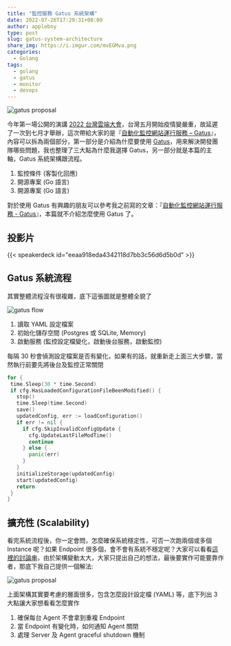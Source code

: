 ```yaml
---
title: "監控服務 Gatus 系統架構"
date: 2022-07-26T17:29:31+08:00
author: appleboy
type: post
slug: gatus-system-architecture
share_img: https://i.imgur.com/mvEGMva.png
categories:
  - Golang
tags:
  - golang
  - gatus
  - monitor
  - devops
---
```


![gatus proposal](https://i.imgur.com/mvEGMva.png)

今年第一場公開的演講 [2022 台灣雲端大會][1]，台灣五月開始疫情變嚴重，故延遲了一次到七月才舉辦，這次帶給大家的是『[自動化監控網站運行服務 – Gatus][2]』，內容可以拆為兩個部分，第一部分是介紹為什麼要使用 [Gatus][3]，用來解決開發團隊哪些問題，我也整理了三大點為什麼我選擇 Gatus，另一部分就是本篇的主軸，Gatus 系統架構跟流程。

1. 監控條件 (客製化回應)
2. 開源專案 (Go 語言)
3. 開源專案 (Go 語言)

對於使用 Gatus 有興趣的朋友可以參考我之前寫的文章：『[自動化監控網站運行服務 - Gatus][4]』，本篇就不介紹怎麼使用 Gatus 了。

[1]:https://cloudsummit.ithome.com.tw/
[2]:https://cloudsummit.ithome.com.tw/2022/speaker-page/69
[3]:https://github.com/TwiN/gatus
[4]:https://blog.wu-boy.com/2022/03/automated-service-health-dashboard-gatus/

## 投影片

{{< speakerdeck id="eeaa918eda4342118d7bb3c56d6d5b0d" >}}

## Gatus 系統流程

其實整體流程沒有很複雜，底下這張圖就是整體全貌了

![gatus flow](https://i.imgur.com/bG24JxH.png)

1. 讀取 YAML 設定檔案
2. 初始化儲存空間 (Postgres 或 SQLite, Memory)
3. 啟動服務 (監控設定檔變化，啟動後台服務，啟動監控)

每隔 30 秒會偵測設定檔案是否有變化，如果有的話，就重新走上面三大步驟，當然執行前要先將後台及監控正常關閉

```go
for {
 time.Sleep(30 * time.Second)
 if cfg.HasLoadedConfigurationFileBeenModified() {
   stop()
   time.Sleep(time.Second)
   save()
   updatedConfig, err := loadConfiguration()
   if err != nil {
     if cfg.SkipInvalidConfigUpdate {
       cfg.UpdateLastFileModTime()
       continue
     } else {
       panic(err)
     }
   }
   initializeStorage(updatedConfig)
   start(updatedConfig)
   return
 }
}
```

## 擴充性 (Scalability)

看完系統流程後，你一定會問，怎麼確保系統穩定性，可否一次跑兩個或多個 Instance 呢？如果 Endpoint 很多個，會不會有系統不穩定呢？大家可以看看[這裡的討論串][11]，由於架構變動太大，大家只提出自己的想法，最後要實作可能要靠作者，那底下我自己提供一個解法:

![gatus proposal](https://i.imgur.com/mvEGMva.png)

上面架構其實要考慮的層面很多，包含怎麼設計設定檔 (YAML) 等，底下列出 3 大點讓大家想看看怎麼實作

1. 確保每台 Agent 不會拿到重複 Endpoint
2. 當 Endpoint 有變化時，如何通知 Agent 關閉
3. 處理 Server 及 Agent graceful shutdown 機制

[11]:https://github.com/TwiN/gatus/issues/64
